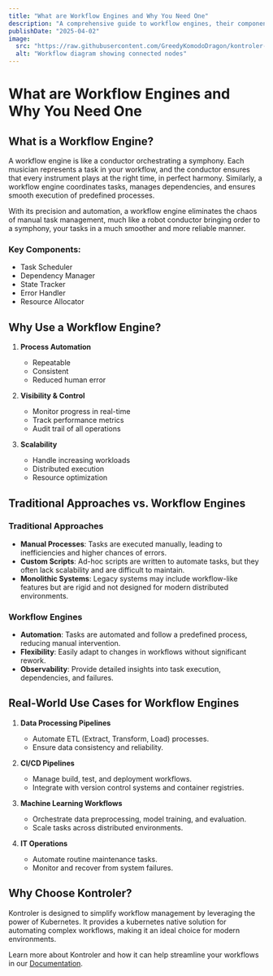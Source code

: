 ```yaml
---
title: "What are Workflow Engines and Why You Need One"
description: "A comprehensive guide to workflow engines, their components, benefits, and how they can help you automate and orchestrate complex processes."
publishDate: "2025-04-02"
image:
  src: "https://raw.githubusercontent.com/GreedyKomodoDragon/kontroler-site/refs/heads/main/images/conductor.jpg"
  alt: "Workflow diagram showing connected nodes"
---
```


# What are Workflow Engines and Why You Need One

## What is a Workflow Engine?

A workflow engine is like a conductor orchestrating a symphony. Each musician represents a task in your workflow, and the conductor ensures that every instrument plays at the right time, in perfect harmony. Similarly, a workflow engine coordinates tasks, manages dependencies, and ensures smooth execution of predefined processes.

With its precision and automation, a workflow engine eliminates the chaos of manual task management, much like a robot conductor bringing order to a symphony, your tasks in a much smoother and more reliable manner.

### Key Components:
- Task Scheduler
- Dependency Manager
- State Tracker
- Error Handler
- Resource Allocator

## Why Use a Workflow Engine?

1. **Process Automation**
   - Repeatable
   - Consistent
   - Reduced human error

2. **Visibility & Control**
   - Monitor progress in real-time
   - Track performance metrics
   - Audit trail of all operations

3. **Scalability**
   - Handle increasing workloads
   - Distributed execution
   - Resource optimization

## Traditional Approaches vs. Workflow Engines

### Traditional Approaches
- **Manual Processes**: Tasks are executed manually, leading to inefficiencies and higher chances of errors.
- **Custom Scripts**: Ad-hoc scripts are written to automate tasks, but they often lack scalability and are difficult to maintain.
- **Monolithic Systems**: Legacy systems may include workflow-like features but are rigid and not designed for modern distributed environments.

### Workflow Engines
- **Automation**: Tasks are automated and follow a predefined process, reducing manual intervention.
- **Flexibility**: Easily adapt to changes in workflows without significant rework.
- **Observability**: Provide detailed insights into task execution, dependencies, and failures.

## Real-World Use Cases for Workflow Engines

1. **Data Processing Pipelines**
   - Automate ETL (Extract, Transform, Load) processes.
   - Ensure data consistency and reliability.

2. **CI/CD Pipelines**
   - Manage build, test, and deployment workflows.
   - Integrate with version control systems and container registries.

3. **Machine Learning Workflows**
   - Orchestrate data preprocessing, model training, and evaluation.
   - Scale tasks across distributed environments.

4. **IT Operations**
   - Automate routine maintenance tasks.
   - Monitor and recover from system failures.

## Why Choose Kontroler?

Kontroler is designed to simplify workflow management by leveraging the power of Kubernetes. It provides a kubernetes native solution for automating complex workflows, making it an ideal choice for modern environments.

Learn more about Kontroler and how it can help streamline your workflows in our [Documentation](/en/v0110/kontroler/introduction).
